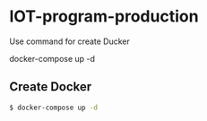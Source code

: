 # IOT-program-production
 
Use command for create Ducker

docker-compose up -d
## Create Docker

```bash
$ docker-compose up -d
```